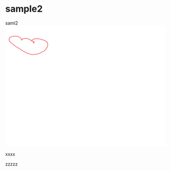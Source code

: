 # sample2
saml2
![](https://raw.githubusercontent.com/ashitakayama/sample2/master/xx1.png)

xxxx

zzzzz

